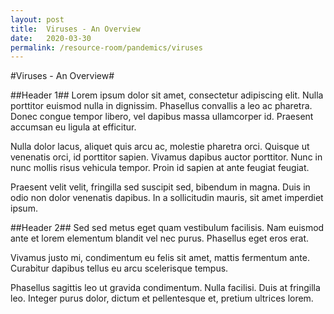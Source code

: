 ```yaml
---
layout: post
title:  Viruses - An Overview 
date:   2020-03-30
permalink: /resource-room/pandemics/viruses
---
```

#Viruses - An Overview#

##Header 1##
Lorem ipsum dolor sit amet, consectetur adipiscing elit. Nulla porttitor euismod nulla in dignissim. Phasellus convallis a leo ac pharetra. Donec congue tempor libero, vel dapibus massa ullamcorper id. Praesent accumsan eu ligula at efficitur.

Nulla dolor lacus, aliquet quis arcu ac, molestie pharetra orci. Quisque ut venenatis orci, id porttitor sapien. Vivamus dapibus auctor porttitor. Nunc in nunc mollis risus vehicula tempor. Proin id sapien at ante feugiat feugiat.

Praesent velit velit, fringilla sed suscipit sed, bibendum in magna. Duis in odio non dolor venenatis dapibus. In a sollicitudin mauris, sit amet imperdiet ipsum.

##Header 2##
Sed sed metus eget quam vestibulum facilisis. Nam euismod ante et lorem elementum blandit vel nec purus. Phasellus eget eros erat. 

Vivamus justo mi, condimentum eu felis sit amet, mattis fermentum ante. Curabitur dapibus tellus eu arcu scelerisque tempus. 

Phasellus sagittis leo ut gravida condimentum. Nulla facilisi. Duis at fringilla leo. Integer purus dolor, dictum et pellentesque et, pretium ultrices lorem.
